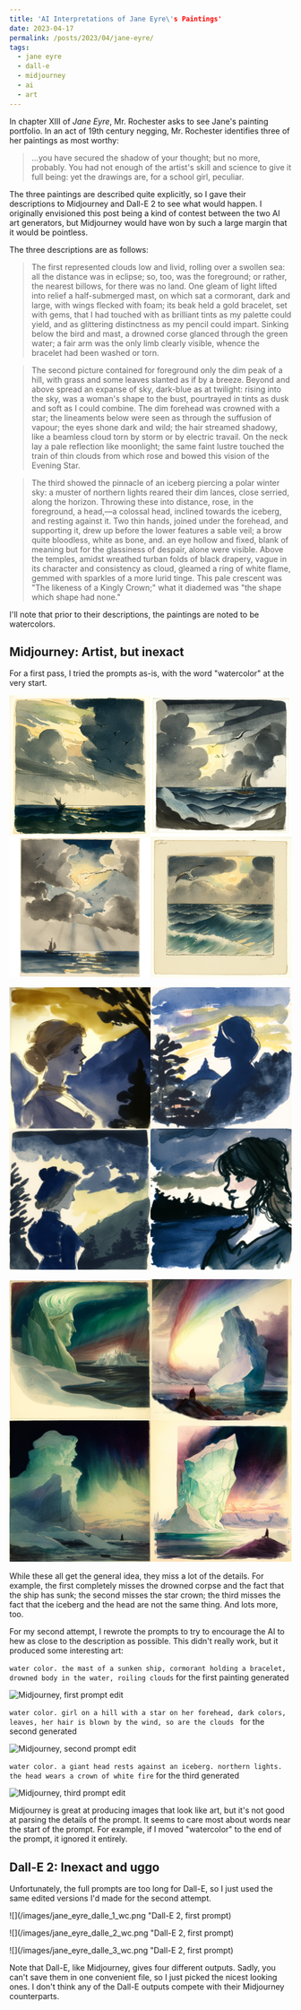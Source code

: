 ```yaml
---
title: 'AI Interpretations of Jane Eyre\'s Paintings'
date: 2023-04-17
permalink: /posts/2023/04/jane-eyre/
tags:
  - jane eyre
  - dall-e
  - midjourney
  - ai
  - art
---
```


In chapter XIII of *Jane Eyre*, Mr. Rochester asks to see Jane's painting portfolio. In an act of 19th century negging, Mr. Rochester identifies three of her paintings as most worthy:

> ...you have secured the shadow of your thought; but no more, probably. You had not enough of the artist's skill and science to give it full being: yet the drawings are, for a school girl, peculiar.

The three paintings are described quite explicitly, so I gave their descriptions to Midjourney and Dall-E 2 to see what would happen. I originally envisioned this post being a kind of contest between the two AI art generators, but Midjourney would have won by such a large margin that it would be pointless.

The three descriptions are as follows:

> The first represented clouds low and livid, rolling over a swollen sea: all the distance was in eclipse; so, too, was the foreground; or rather, the nearest billows, for there was no land. One gleam of light lifted into relief a half-submerged mast, on which sat a cormorant, dark and large, with wings flecked with foam; its beak held a gold bracelet, set with gems, that I had touched with as brilliant tints as my palette could yield, and as glittering distinctness as my pencil could impart. Sinking below the bird and mast, a drowned corse glanced through the green water; a fair arm was the only limb clearly visible, whence the bracelet had been washed or torn. 

> The second picture contained for foreground only the dim peak of a hill, with grass and some leaves slanted as if by a breeze. Beyond and above spread an expanse of sky, dark-blue as at twilight: rising into the sky, was a woman's shape to the bust, pourtrayed in tints as dusk and soft as I could combine. The dim forehead was crowned with a star; the lineaments below were seen as through the suffusion of vapour; the eyes shone dark and wild; the hair streamed shadowy, like a beamless cloud torn by storm or by electric travail. On the neck lay a pale reflection like moonlight; the same faint lustre touched the train of thin clouds from which rose and bowed this vision of the Evening Star.

> The third showed the pinnacle of an iceberg piercing a polar winter sky: a muster of northern lights reared their dim lances, close serried, along the horizon. Throwing these into distance, rose, in the foreground, a head,—a colossal head, inclined towards the iceberg, and resting against it. Two thin hands, joined under the forehead, and supporting it, drew up before the lower features a sable veil; a brow quite bloodless, white as bone, and. an eye hollow and fixed, blank of meaning but for the glassiness of despair, alone were visible. Above the temples, amidst wreathed turban folds of black drapery, vague in its character and consistency as cloud, gleamed a ring of white flame, gemmed with sparkles of a more lurid tinge. This pale crescent was "The likeness of a Kingly Crown;" what it diademed was "the shape which shape had none."

I'll note that prior to their descriptions, the paintings are noted to be watercolors.

## Midjourney: Artist, but inexact

For a first pass, I tried the prompts as-is, with the word "watercolor" at the very start.

![](/images/jane_eyre_midjourney_1_wc.png "Midjourney, first prompt")

![](/images/jane_eyre_midjourney_3_wc.png "Midjourney, second prompt")

![](/images/jane_eyre_midjourney_2_wc.png "Midjourney, third prompt")

While these all get the general idea, they miss a lot of the details. For example, the first completely misses the drowned corpse and the fact that the ship has sunk; the second misses the star crown; the third misses the fact that the iceberg and the head are not the same thing. And lots more, too.

For my second attempt, I rewrote the prompts to try to encourage the AI to hew as close to the description as possible. This didn't really work, but it produced some interesting art:

`water color. the mast of a sunken ship, cormorant holding a bracelet, drowned body in the water, roiling clouds` for the first painting generated

![](/images/jane_eyre_midjourney_1_.png "Midjourney, first prompt edit")

`water color. girl on a hill with a star on her forehead, dark colors, leaves, her hair is blown by the wind, so are the clouds ` for the second generated

![](/images/jane_eyre_midjourney_2_.png "Midjourney, second prompt edit")

`water color. a giant head rests against an iceberg. northern lights. the head wears a crown of white fire` for the third generated

![](/images/jane_eyre_midjourney_3_.png "Midjourney, third prompt edit")

Midjourney is great at producing images that look like art, but it's not good at parsing the details of the prompt. It seems to care most about words near the start of the prompt. For example, if I moved "watercolor" to the end of the prompt, it ignored it entirely.

## Dall-E 2: Inexact and uggo

Unfortunately, the full prompts are too long for Dall-E, so I just used the same edited versions I'd made for the second attempt.

![](/images/jane_eyre_dalle_1_wc.png "Dall-E 2, first prompt)

![](/images/jane_eyre_dalle_2_wc.png "Dall-E 2, first prompt)

![](/images/jane_eyre_dalle_3_wc.png "Dall-E 2, first prompt)

Note that Dall-E, like Midjourney, gives four different outputs. Sadly, you can't save them in one convenient file, so I just picked the nicest looking ones. I don't think any of the Dall-E outputs compete with their Midjourney counterparts.
